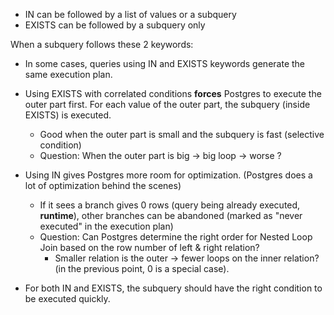 - IN can be followed by a list of values or a subquery
- EXISTS can be followed by a subquery only

When a subquery follows these 2 keywords:
- In some cases, queries using IN and EXISTS keywords generate the same execution plan.

- Using EXISTS with correlated conditions **forces** Postgres to execute the outer part first. For each value of the outer part, the subquery (inside EXISTS) is executed.
  - Good when the outer part is small and the subquery is fast (selective condition)
  - Question: When the outer part is big -> big loop -> worse ?
  
- Using IN gives Postgres more room for optimization. (Postgres does a lot of optimization behind the scenes)
  - If it sees a branch gives 0 rows (query being already executed, **runtime**), other branches can be abandoned (marked as "never executed" in the execution plan)
  - Question: Can Postgres determine the right order for Nested Loop Join based on the row number of left & right relation?
    - Smaller relation is the outer -> fewer loops on the inner relation? (in the previous point, 0 is a special case).

- For both IN and EXISTS, the subquery should have the right condition to be executed quickly.
